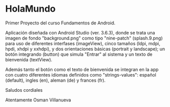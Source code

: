 # HolaMundo
Primer Proyecto del curso Fundamentos de Android.

Aplicación diseñada con Android Studio (ver. 3.6.3), donde se trata una imagen de fondo "background.png" como tipo 
"nine-patch" (splash.9.png) para uso de diferentes interfases (imageView), cinco tamaños (ldpi, mdpi, hpdi, xhdpi y 
xxhdpi), y dos orientaciones básicas (portrait y landscape); un botón integrando (button) que simula "Entrar" al 
sistema y un texto de bienvenida (textView). 

Además tanto el botón como el texto de bienvenida se integran en la app con cuatro diferentes idiomas definidos 
como "strings-values": español (default), ingles (en), aleman (de) y frances (fr).

Saludos cordiales

Atentamente
Osman Villanueva
